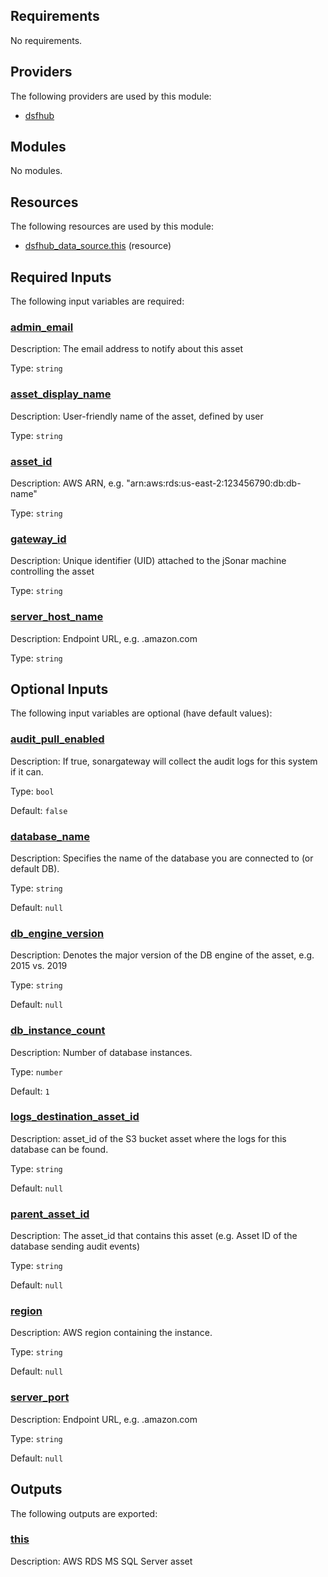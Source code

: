 <!-- BEGIN_TF_DOCS -->
## Requirements

No requirements.

## Providers

The following providers are used by this module:

- <a name="provider_dsfhub"></a> [dsfhub](#provider\_dsfhub)

## Modules

No modules.

## Resources

The following resources are used by this module:

- [dsfhub_data_source.this](https://registry.terraform.io/providers/imperva/dsfhub/latest/docs/resources/data_source) (resource)

## Required Inputs

The following input variables are required:

### <a name="input_admin_email"></a> [admin\_email](#input\_admin\_email)

Description: The email address to notify about this asset

Type: `string`

### <a name="input_asset_display_name"></a> [asset\_display\_name](#input\_asset\_display\_name)

Description: User-friendly name of the asset, defined by user

Type: `string`

### <a name="input_asset_id"></a> [asset\_id](#input\_asset\_id)

Description: AWS ARN, e.g. "arn:aws:rds:us-east-2:123456790:db:db-name"

Type: `string`

### <a name="input_gateway_id"></a> [gateway\_id](#input\_gateway\_id)

Description: Unique identifier (UID) attached to the jSonar machine controlling the asset

Type: `string`

### <a name="input_server_host_name"></a> [server\_host\_name](#input\_server\_host\_name)

Description: Endpoint URL, e.g. <domain>.amazon.com

Type: `string`

## Optional Inputs

The following input variables are optional (have default values):

### <a name="input_audit_pull_enabled"></a> [audit\_pull\_enabled](#input\_audit\_pull\_enabled)

Description: If true, sonargateway will collect the audit logs for this system if it can.

Type: `bool`

Default: `false`

### <a name="input_database_name"></a> [database\_name](#input\_database\_name)

Description: Specifies the name of the database you are connected to (or default DB).

Type: `string`

Default: `null`

### <a name="input_db_engine_version"></a> [db\_engine\_version](#input\_db\_engine\_version)

Description: Denotes the major version of the DB engine of the asset, e.g. 2015 vs. 2019

Type: `string`

Default: `null`

### <a name="input_db_instance_count"></a> [db\_instance\_count](#input\_db\_instance\_count)

Description: Number of database instances.

Type: `number`

Default: `1`

### <a name="input_logs_destination_asset_id"></a> [logs\_destination\_asset\_id](#input\_logs\_destination\_asset\_id)

Description: asset\_id of the S3 bucket asset where the logs for this database can be found.

Type: `string`

Default: `null`

### <a name="input_parent_asset_id"></a> [parent\_asset\_id](#input\_parent\_asset\_id)

Description: The asset\_id that contains this asset (e.g. Asset ID of the database sending audit events)

Type: `string`

Default: `null`

### <a name="input_region"></a> [region](#input\_region)

Description: AWS region containing the instance.

Type: `string`

Default: `null`

### <a name="input_server_port"></a> [server\_port](#input\_server\_port)

Description: Endpoint URL, e.g. <domain>.amazon.com

Type: `string`

Default: `null`

## Outputs

The following outputs are exported:

### <a name="output_this"></a> [this](#output\_this)

Description: AWS RDS MS SQL Server asset
<!-- END_TF_DOCS -->